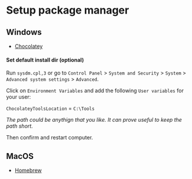 # Setup package manager

## Windows

- [Chocolatey](./PackageManagers/Chocolatey.md)

#### Set default install dir (optional)

Run `sysdm.cpl,3` or go to `Control Panel` > `System and Security` > 
`System` > `Advanced system settings` > `Advanced`.

Click on `Environment Variables` and add the following `User variables` for your user:

`ChocolateyToolsLocation` = `C:\Tools`

_The path could be anythign that you like. It can prove useful to keep the path short._

Then confirm and restart computer.

## MacOS

- [Homebrew](./PackageManagers/Homebrew.md)
